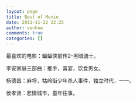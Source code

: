 ```yaml
---
layout: page
title: Best of Movie
date: 2011-11-22 22:25
author: venhow
comments: true
categories: []
---
```

最喜欢的电影：蝙蝠侠前传2-黑暗骑士。

李安家庭三部曲：推手，喜宴，饮食男女。

杨德昌：麻将，牯岭街少年杀人事件，独立时代，一一。

侯孝贤：悲情城市，童年往事。

&nbsp;

&nbsp;
